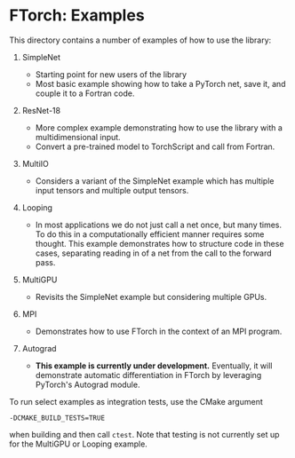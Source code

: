 # FTorch: Examples

This directory contains a number of examples of how to use the library:

1. SimpleNet
    - Starting point for new users of the library
    - Most basic example showing how to take a PyTorch net, save it, and couple it to a Fortran code.

2. ResNet-18
    - More complex example demonstrating how to use the library with a multidimensional input.
    - Convert a pre-trained model to TorchScript and call from Fortran.

3. MultiIO
    - Considers a variant of the SimpleNet example which has multiple input
      tensors and multiple output tensors.

4. Looping
    - In most applications we do not just call a net once, but many times.
      To do this in a computationally efficient manner requires some thought.
      This example demonstrates how to structure code in these cases, separating reading
      in of a net from the call to the forward pass.

5. MultiGPU
    - Revisits the SimpleNet example but considering multiple GPUs.

6. MPI
   - Demonstrates how to use FTorch in the context of an MPI program.

7. Autograd
    - **This example is currently under development.** Eventually, it will
      demonstrate automatic differentiation in FTorch by leveraging PyTorch's
      Autograd module.

To run select examples as integration tests, use the CMake argument
```
-DCMAKE_BUILD_TESTS=TRUE
```
when building and then call `ctest`. Note that testing is not currently set up
for the MultiGPU or Looping example.
